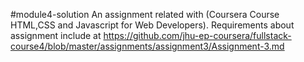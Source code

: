 #module4-solution
An assignment related with (Coursera Course HTML,CSS and Javascript for Web Developers).
Requirements about assignment include at https://github.com/jhu-ep-coursera/fullstack-course4/blob/master/assignments/assignment3/Assignment-3.md
